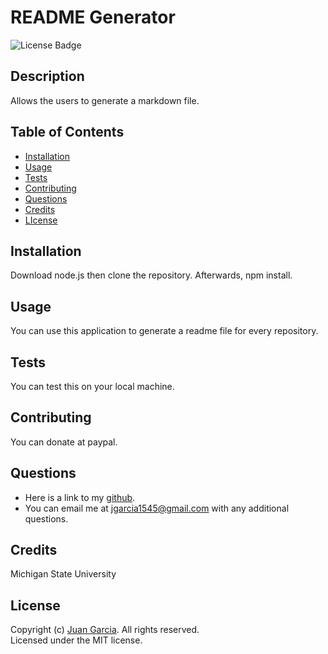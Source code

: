 
  # README Generator
  ![License Badge](https://img.shields.io/github/license/jgarcia45/professional-readme-generator)
    

  ## Description
  Allows the users to generate a markdown file.

  ## Table of Contents
  - [Installation](#installation)
  - [Usage](#usage)
  - [Tests](#tests)
  - [Contributing](#contributing)
  - [Questions](#questions)
  - [Credits](#credits)
  - [LIcense](#license)

  ## Installation
  Download node.js then clone the repository. Afterwards, npm install.

  ## Usage
  You can use this application to generate a readme file for every repository.

  ## Tests
  You can test this on your local machine.

  ## Contributing
  You can donate at paypal.

  ## Questions
  - Here is a link to my [github](https://github.com/jgarcia45).
  - You can email me at jgarcia1545@gmail.com with any additional questions.

  ## Credits
  Michigan State University

  
  ## License
  Copyright (c) [Juan Garcia](https://github.com/jgarcia45). All rights reserved.  
  Licensed under the MIT license.
  
